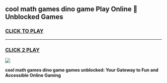 
## cool math games dino game Play Online 👋 Unblocked Games
<h3>
<a href="https://news.freeplayer.one?title=cool_math_games_dino_game&ref=17CMG">CLICK TO PLAY</a></h3>
<hr>

<h3>
<a href="https://news.freeplayer.one?title=cool_math_games_dino_game&ref=17CMG">CLICK 2 PLAY</a>
  
</h3>

<a href="https://news.freeplayer.one?title=cool_math_games_dino_game&ref=17CMG/"><img src="https://clearcache.store/games.png"></a>


**cool math games dino game games unblocked: Your Gateway to Fun and Accessible Online Gaming**
